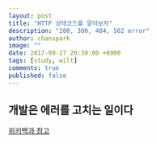 ```yaml
---
layout: post
title: "HTTP 상태코드를 알아보자"
description: "200, 300, 404, 502 error"
author: chanspark
image: ""
date: 2017-09-27 20:30:00 +0900
tags: [study, wilt]
comments: true
published: false
---
```


## 개발은 에러를 고치는 일이다

[위키백과 참고](https://ko.wikipedia.org/wiki/HTTP_%EC%83%81%ED%83%9C_%EC%BD%94%EB%93%9C)








